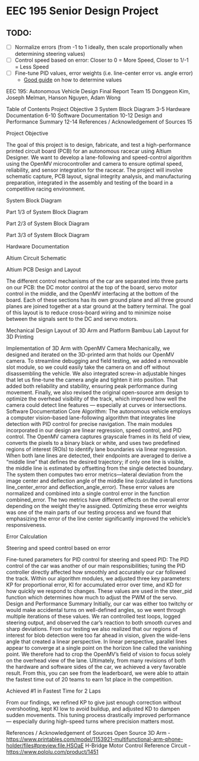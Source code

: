 # EEC 195 Senior Design Project

## TODO:

-   [ ] Normalize errors (from -1 to 1 ideally, then scale proportionally when determining steering values)
-   [ ] Control speed based on error: Closer to 0 = More Speed, Closer to 1/-1 = Less Speed
-   [ ] Fine-tune PID values, error weights (i.e. line-center error vs. angle error)
    -   [Good guide](https://thecodingfun.com/2020/06/16/lego-mindstorms-ev3-pid-line-follower-code-by-using-micropython-2-0/) on how to determine values

EEC 195: Autonomous Vehicle Design Final Report
Team 15
Donggeon Kim, Joseph Melman, Hanson Nguyen, Adam Wong


Table of Contents
Project Objective 
3
System Block Diagram
3-5
Hardware Documentation
6-10
Software Documentation
10-12
Design and Performance Summary
12-14
References / Acknowledgement of Sources
15













Project Objective

The goal of this project is to design, fabricate, and test a high-performance printed circuit board (PCB) for an autonomous racecar using Altium Designer. We want to develop a lane-following and speed-control algorithm using the OpenMV microcontroller and camera to ensure optimal speed, reliability, and sensor integration for the racecar. The project will involve schematic capture, PCB layout, signal integrity analysis, and manufacturing preparation, integrated in the assembly and testing of the board in a competitive racing environment. 

System Block Diagram

Part 1/3 of System Block Diagram

Part 2/3 of System Block Diagram

Part 3/3 of System Block Diagram





Hardware Documentation

Altium Circuit Schematic




Altium PCB Design and Layout

The different control mechanisms of the car are separated into three parts on our PCB: the DC motor control at the top of the board, servo motor control in the middle, and the OpenMV interfacing at the bottom of the board. Each of these sections has its own ground plane and all three ground planes are joined together at a star ground at the battery terminal. The goal of this layout is to reduce cross-board wiring and to minimize noise between the signals sent to the DC and servo motors. 

Mechanical Design Layout of 3D Arm and Platform
Bambuu Lab Layout for 3D Printing

Implementation of 3D Arm with OpenMV Camera
Mechanically, we designed and iterated on the 3D-printed arm that holds our OpenMV camera. To streamline debugging and field testing, we added a removable slot module, so we could easily take the camera on and off without disassembling the vehicle. We also integrated screw-in adjustable hinges that let us fine-tune the camera angle and tighten it into position. That added both reliability and stability, ensuring peak performance during movement. Finally, we also revised the original open-source arm design to optimize the overhead visibility of the track, which improved how well the camera could detect line features — especially at curves or intersections.
Software Documentation
Core Algorithm:
The autonomous vehicle employs a computer vision–based lane-following algorithm that integrates line detection with PID control for precise navigation. The main modules incorporated in our design are linear regression, speed control, and PID control. The OpenMV camera captures grayscale frames in its field of view, converts the pixels to a binary black or white, and uses two predefined regions of interest (ROIs) to identify lane boundaries via linear regression. When both lane lines are detected, their endpoints are averaged to derive a “middle line” that defines the desired trajectory; if only one line is visible, the middle line is estimated by offsetting from the single detected boundary. The system then computes two error metrics—lateral deviation from the image center and deflection angle of the middle line (calculated in functions line_center_error and deflection_angle_error). These error values are normalized and combined into a single control error in the function combined_error. The two metrics have different effects on the overall error depending on the weight they’re assigned. Optimizing these error weights was one of the main parts of our testing process and we found that emphasizing the error of the line center significantly improved the vehicle’s responsiveness.

Error Calculation

Steering and speed control based on error

Fine-tuned parameters for PID control for steering and speed
PID:
The PID control of the car was another of our main responsibilities; tuning the PID controller directly affected how smoothly and accurately our car followed the track. Within our algorithm modules, we adjusted three key parameters: KP for proportional error, KI for accumulated error over time, and KD for how quickly we respond to changes. These values are used in the steer_pid function which determines how much to adjust the PWM of the servo.
Design and Performance Summary
Initially, our car was either too twitchy or would make accidental turns on well-defined angles, so we went through multiple iterations of these values. We ran controlled test loops, logged steering output, and observed the car’s reaction to both smooth curves and sharp deviations. From our testing we also realized that our regions of interest for blob detection were too far ahead in vision, given the wide-lens angle that created a linear perspective. In linear perspective, parallel lines appear to converge at a single point on the horizon line called the vanishing point. We therefore had to crop the OpenMV’s field of vision to focus solely on the overhead view of the lane. Ultimately, from many revisions of both the hardware and software sides of the car, we achieved a very favorable result. From this, you can see from the leaderboard, we were able to attain the fastest time out of 20 teams to earn 1st place in the competition.

Achieved #1 in Fastest Time for 2 Laps

From our findings, we refined KP to give just enough correction without overshooting, kept KI low to avoid buildup, and adjusted KD to dampen sudden movements.
This tuning process drastically improved performance — especially during high-speed turns where precision matters most.







References / Acknowledgement of Sources
Open Source 3D Arm - https://www.printables.com/model/1153921-multifunctional-arm-phone-holder/files#preview.file.HSOaE
H-Bridge Motor Control Reference Circuit - 
https://www.pololu.com/product/1451


